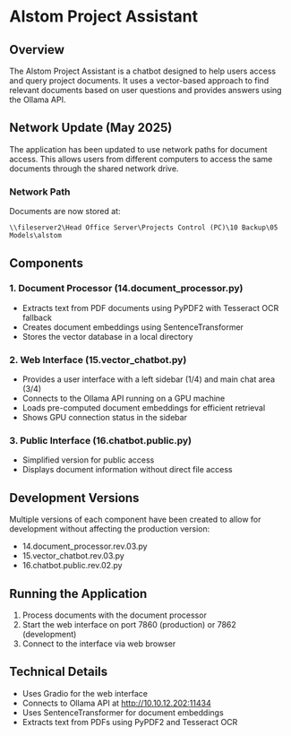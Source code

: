 # Alstom Project Assistant

## Overview
The Alstom Project Assistant is a chatbot designed to help users access and query project documents. It uses a vector-based approach to find relevant documents based on user questions and provides answers using the Ollama API.

## Network Update (May 2025)
The application has been updated to use network paths for document access. This allows users from different computers to access the same documents through the shared network drive.

### Network Path
Documents are now stored at:
```
\\fileserver2\Head Office Server\Projects Control (PC)\10 Backup\05 Models\alstom
```

## Components

### 1. Document Processor (14.document_processor.py)
- Extracts text from PDF documents using PyPDF2 with Tesseract OCR fallback
- Creates document embeddings using SentenceTransformer
- Stores the vector database in a local directory

### 2. Web Interface (15.vector_chatbot.py)
- Provides a user interface with a left sidebar (1/4) and main chat area (3/4)
- Connects to the Ollama API running on a GPU machine
- Loads pre-computed document embeddings for efficient retrieval
- Shows GPU connection status in the sidebar

### 3. Public Interface (16.chatbot.public.py)
- Simplified version for public access
- Displays document information without direct file access

## Development Versions
Multiple versions of each component have been created to allow for development without affecting the production version:
- 14.document_processor.rev.03.py
- 15.vector_chatbot.rev.03.py
- 16.chatbot.public.rev.02.py

## Running the Application
1. Process documents with the document processor
2. Start the web interface on port 7860 (production) or 7862 (development)
3. Connect to the interface via web browser

## Technical Details
- Uses Gradio for the web interface
- Connects to Ollama API at http://10.10.12.202:11434
- Uses SentenceTransformer for document embeddings
- Extracts text from PDFs using PyPDF2 and Tesseract OCR
